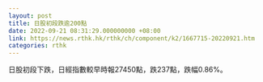 ```yaml
---
layout: post
title: 日股初段跌逾200點
date: 2022-09-21 08:31:29.000000000 +08:00
link: https://news.rthk.hk/rthk/ch/component/k2/1667715-20220921.htm
categories: rthk
---
```


日股初段下跌，日經指數較早時報27450點，跌237點，跌幅0.86%。
